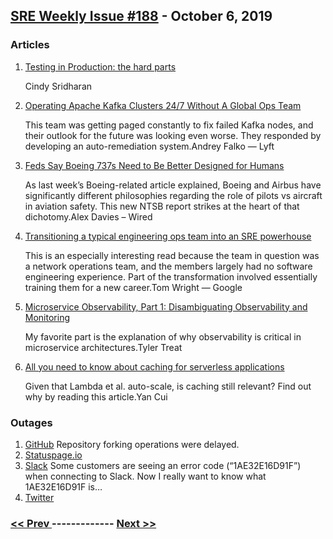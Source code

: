 ## [SRE Weekly Issue #188](https://sreweekly.com/sre-weekly-issue-188/) - October 6, 2019
### Articles

1. [Testing in Production: the hard parts](https://medium.com/@copyconstruct/testing-in-production-the-hard-parts-3f06cefaf592)

    Cindy Sridharan
1. [Operating Apache Kafka Clusters 24/7 Without A Global Ops Team](https://eng.lyft.com/operating-apache-kafka-clusters-24-7-without-a-global-ops-team-417813a5ce70)

    This team was getting paged constantly to fix failed Kafka nodes, and their outlook for the future was looking even worse. They responded by developing an auto-remediation system.Andrey Falko — Lyft
1. [Feds Say Boeing 737s Need to Be Better Designed for Humans](https://www.wired.com/story/feds-boeing-737s-better-designed-humans/)

    As last week’s Boeing-related article explained, Boeing and Airbus have significantly different philosophies regarding the role of pilots vs aircraft in aviation safety. This new NTSB report strikes at the heart of that dichotomy.Alex Davies – Wired
1. [Transitioning a typical engineering ops team into an SRE powerhouse](https://cloud.google.com/blog/products/management-tools/transitioning-a-typical-engineering-ops-team-into-an-sre-powerhouse/)

    This is an especially interesting read because the team in question was a network operations team, and the members largely had no software engineering experience. Part of the transformation involved essentially training them for a new career.Tom Wright — Google
1. [Microservice Observability, Part 1: Disambiguating Observability and Monitoring](https://bravenewgeek.com/microservice-observability-part-1-disambiguating-observability-and-monitoring/)

    My favorite part is the explanation of why observability is critical in microservice architectures.Tyler Treat
1. [All you need to know about caching for serverless applications](https://theburningmonk.com/2019/10/all-you-need-to-know-about-caching-for-serverless-applications)

    Given that Lambda et al. auto-scale, is caching still relevant? Find out why by reading this article.Yan Cui
### Outages

1. [GitHub](https://www.githubstatus.com/incidents/yck8ctxhxtwq)
    Repository forking operations were delayed.
1. [Statuspage.io](https://metastatuspage.com/incidents/27s4hx8p5k98)
1. [Slack](https://status.slack.com/2019-10/37fe60a37f880f84)
    Some customers are seeing an error code (“1AE32E16D91F”) when connecting to Slack.
Now I really want to know what 1AE32E16D91F is…
1. [Twitter](https://deadline.com/2019/10/twitter-tweetdeck-recovers-from-overnight-outage-in-several-countries-1202750160/)

### [ << Prev ](sreweekly-187.md) ------------- [ Next >> ](sreweekly-189.md)